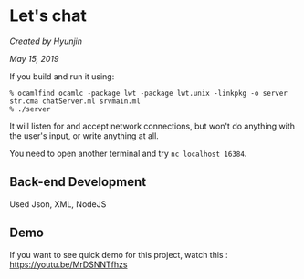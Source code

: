 # Let's chat

*Created by Hyunjin*

*May 15, 2019* 

If you build and run it using:
```
% ocamlfind ocamlc -package lwt -package lwt.unix -linkpkg -o server str.cma chatServer.ml srvmain.ml
% ./server
```

It will listen for and accept network connections, but won't do anything with the user's input, or write anything at all.

You need to open another terminal and try `nc localhost 16384`.



## Back-end Development
Used Json, XML, NodeJS

## Demo

If you want to see quick demo for this project, watch this : https://youtu.be/MrDSNNTfhzs
